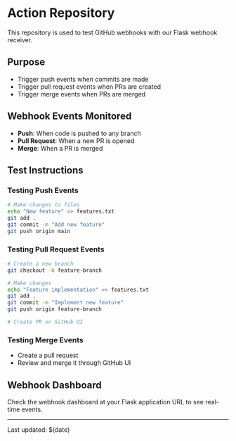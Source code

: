 # Action Repository

This repository is used to test GitHub webhooks with our Flask webhook receiver.

## Purpose
- Trigger push events when commits are made
- Trigger pull request events when PRs are created
- Trigger merge events when PRs are merged

## Webhook Events Monitored
- **Push**: When code is pushed to any branch
- **Pull Request**: When a new PR is opened
- **Merge**: When a PR is merged

## Test Instructions

### Testing Push Events
```bash
# Make changes to files
echo "New feature" >> features.txt
git add .
git commit -m "Add new feature"
git push origin main
```

### Testing Pull Request Events
```bash
# Create a new branch
git checkout -b feature-branch

# Make changes
echo "Feature implementation" >> features.txt
git add .
git commit -m "Implement new feature"
git push origin feature-branch

# Create PR on GitHub UI
```

### Testing Merge Events
- Create a pull request
- Review and merge it through GitHub UI

## Webhook Dashboard
Check the webhook dashboard at your Flask application URL to see real-time events.

---
Last updated: $(date)